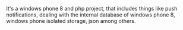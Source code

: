 It's a windows phone 8 and php project, that includes things like push notifications, dealing with the internal database of windows phone 8,  windows phone isolated storage, json among others.